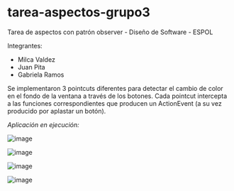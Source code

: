 # tarea-aspectos-grupo3
Tarea de aspectos con patrón observer - Diseño de Software - ESPOL

Integrantes:
* Milca Valdez
* Juan Pita
* Gabriela Ramos

Se implementaron 3 pointcuts diferentes para detectar el cambio de color en el fondo de la ventana a través de los botones.
Cada pointcut intercepta a las funciones correspondientes que producen un ActionEvent (a su vez producido por aplastar un botón).


*Aplicación en ejecución:*

![image](https://user-images.githubusercontent.com/34144827/121854624-07181680-ccb8-11eb-8c92-87d54d7d4e5a.png)

![image](https://user-images.githubusercontent.com/34144827/121855009-7b52ba00-ccb8-11eb-9ae4-99ca04b8b20a.png)

![image](https://user-images.githubusercontent.com/34144827/121855057-89a0d600-ccb8-11eb-9fc2-3c64a708c9e6.png)

![image](https://user-images.githubusercontent.com/34144827/121855079-91607a80-ccb8-11eb-94f6-3e736ba0f658.png)

